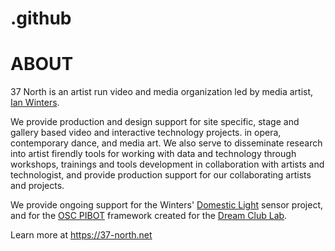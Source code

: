 # .github
<meta name="google-site-verification" content="7kyIcEEwx62eVpwZCuASEyaNT0ly2aim1jbbiM_iG8I" />

# ABOUT
37 North is an artist run video and media organization led by media artist, [Ian Winters](https://ianwinters.com). 

We provide production and design support for site specific, stage and gallery based video and interactive technology projects. in opera, contemporary dance, and media art. We also serve to disseminate research into artist firendly tools for working with data and technology through workshops, trainings and tools development in collaboration with artists and technologist, and provide production support for our collaborating artists and projects.

We provide ongoing support for the Winters' [Domestic Light](https://domesticlight.art) sensor project, and for the [OSC PIBOT]() framework created for the [Dream Club Lab](https://www.dreamclublab.art/).

Learn more at https://37-north.net
